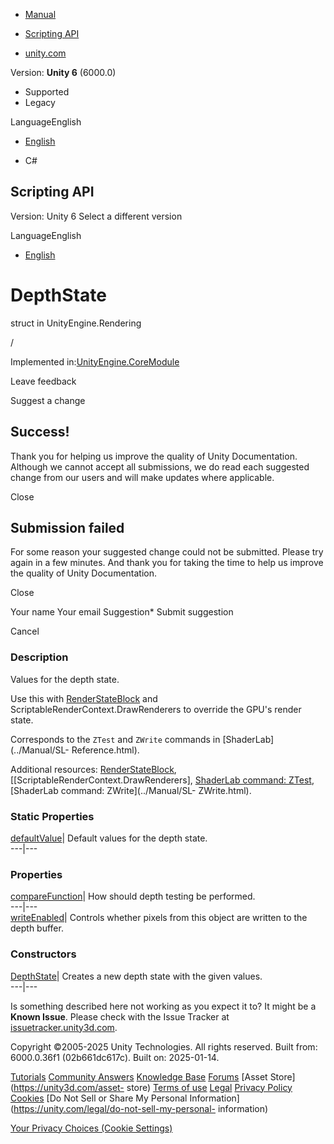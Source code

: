 [ ]()

  * [Manual](../Manual/index.html)
  * [Scripting API](../ScriptReference/index.html)

  * [unity.com](https://unity.com/)

Version: **Unity 6** (6000.0)

  * Supported
  * Legacy

LanguageEnglish

  * [English]()

  * C#

[ ](https://docs.unity3d.com)

## Scripting API

Version: Unity 6 Select a different version

LanguageEnglish

  * [English]()

# DepthState

struct in UnityEngine.Rendering

/

Implemented in:[UnityEngine.CoreModule](UnityEngine.CoreModule.html)

Leave feedback

Suggest a change

## Success!

Thank you for helping us improve the quality of Unity Documentation. Although
we cannot accept all submissions, we do read each suggested change from our
users and will make updates where applicable.

Close

## Submission failed

For some reason your suggested change could not be submitted. Please <a>try
again</a> in a few minutes. And thank you for taking the time to help us
improve the quality of Unity Documentation.

Close

Your name Your email Suggestion* Submit suggestion

Cancel

[ ]()

### Description

Values for the depth state.

Use this with [RenderStateBlock](Rendering.RenderStateBlock.html) and
ScriptableRenderContext.DrawRenderers to override the GPU's render state.  
  
Corresponds to the `ZTest` and `ZWrite` commands in [ShaderLab](../Manual/SL-
Reference.html).  
  
Additional resources: [RenderStateBlock](Rendering.RenderStateBlock.html),
[[ScriptableRenderContext.DrawRenderers], [ShaderLab command:
ZTest](../Manual/SL-ZTest.html), [ShaderLab command: ZWrite](../Manual/SL-
ZWrite.html).

### Static Properties

[defaultValue](Rendering.DepthState-defaultValue.html)| Default values for the
depth state.  
---|---  
  
### Properties

[compareFunction](Rendering.DepthState-compareFunction.html)| How should depth
testing be performed.  
---|---  
[writeEnabled](Rendering.DepthState-writeEnabled.html)| Controls whether
pixels from this object are written to the depth buffer.  
  
### Constructors

[DepthState](Rendering.DepthState-ctor.html)| Creates a new depth state with
the given values.  
---|---  
  
Is something described here not working as you expect it to? It might be a
**Known Issue**. Please check with the Issue Tracker at
[issuetracker.unity3d.com](https://issuetracker.unity3d.com).

Copyright ©2005-2025 Unity Technologies. All rights reserved. Built from:
6000.0.36f1 (02b661dc617c). Built on: 2025-01-14.

[Tutorials](https://unity3d.com/learn) [Community
Answers](https://answers.unity3d.com) [Knowledge
Base](https://support.unity3d.com/hc/en-us)
[Forums](https://forum.unity3d.com) [Asset Store](https://unity3d.com/asset-
store) [Terms of use](https://docs.unity3d.com/Manual/TermsOfUse.html)
[Legal](https://unity.com/legal) [Privacy
Policy](https://unity.com/legal/privacy-policy)
[Cookies](https://unity.com/legal/cookie-policy) [Do Not Sell or Share My
Personal Information](https://unity.com/legal/do-not-sell-my-personal-
information)

[Your Privacy Choices (Cookie Settings)](javascript:void\(0\);)

